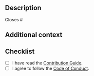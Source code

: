 ## Description

<!-- Describe your changes in detail. -->

<!--
If it resolves an open issue, link to the issue here, otherwise remove this
line!
-->

Closes #

## Additional context

<!-- If you have any other context, describe them here. -->

## Checklist

- [ ] I have read the [Contribution Guide].
- [ ] I agree to follow the [Code of Conduct].

[Contribution Guide]: https://github.com/sorairolake/is-svg/blob/develop/CONTRIBUTING.adoc
[Code of Conduct]: https://github.com/sorairolake/is-svg/blob/develop/CODE_OF_CONDUCT.md
